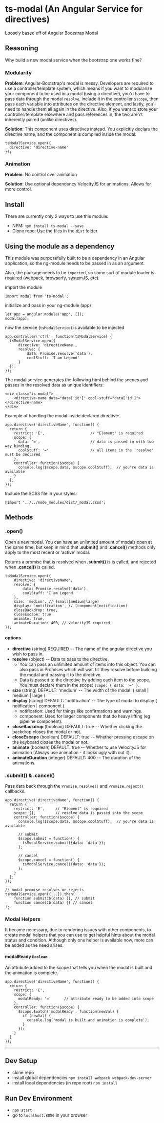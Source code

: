 # ts-modal (An Angular Service for directives)

Loosely based off of Angular Bootstrap Modal

## Reasoning

Why build a new modal service when the bootstrap one works fine?

### Modularity

**Problem**: Angular-Bootstrap's modal is messy. Developers are required to use a controller/template system, which means if you want to modularize your component to be used in a modal (using a directive), you'd have to pass data through the modal `resolve`, include it in the controller `$scope`, then pass each variable into attributes on the directive element, and lastly, you'll need to handle them all again in the directive.
Also, if you want to store your controller/template elsewhere and pass references in, the two aren't inherently paired (unlike directives). 

**Solution**: This component uses directives instead. You explicitly declare the directive name, and the component is compiled inside the modal:

    tsModalService.open({
      directive: 'directive-name'
    });

### Animation

**Problem**: No control over animation

**Solution**: Use optional dependency VelocityJS for animations. Allows for more control.


## Install

There are currently only 2 ways to use this module:

 - NPM: `npm install ts-modal --save`
 - Clone repo: Use the files in the `dist` folder

## Using the module as a dependency

This module was purposefully built to be a dependency in an Angular application, so the ng-module needs to be passed in as an argument.

Also, the package needs to be `import`ed, so some sort of module loader is required (webpack, browserfy, systemJS, etc).

import the module

    import modal from 'ts-modal';

initialize and pass in your ng-module (app)

    let app = angular.module('app', []);
    modal(app);

now the service (`tsModalService`) is available to be injected

    app.controller('ctrl', function(tsModalService) {
      tsModalService.open({
          directive: 'directiveName',
          resolve: {
              data: Promise.resolve('data'),
              coolStuff: 'I am Legend'
          }
      });
    });

The modal service generates the following html behind the scenes and passes in the resolved data as unique identifiers:

    <div class="ts-modal">
        <directive-name data="data['id']" cool-stuff="data['id']"></directive-name>
    </div>

Example of handling the modal inside declared directive:

    app.directive('directiveName', function() {
      return {
        restrict: 'E',                     // "Element" is required
        scope: {
          data: '=',                       // data is passed in with two-way binding,
          coolStuff: '='                   // all items in the 'resolve' must be declared
        },
        controller: function($scope) {
          console.log($scope.data, $scope.coolStuff);  // you're data is available
        }
      };
    });

Include the SCSS file in your styles:

    @import '../../node_modules/dist/_modal.scss';


## Methods

### .open()

Open a new modal. You can have an unlimited amount of modals open at the same time, but keep in mind that **.submit()** and **.cancel()** methods only apply to the most recent or 'active' modal.

Returns a promise that is resolved when **.submit()** is is called, and rejected when **.cancel()** is called.

    tsModalService.open({
        directive: 'directiveName',
        resolve: {
            data: Promise.resolve('data'),
            coolStuff: 'I am Legend'
        },
        size: 'medium', // (small|medium|large)
        display: 'notification', // (component|notification)
        closeBackdrop: true,
        closeEscape: true,
        animate: true,
        animateDuration: 400, // velocityJS required
    });

#### options

 - **directive** (string) REQUIRED -- The name of the angular directive you wish to pass in.
 - **resolve** (object) -- Data to pass to the directive.
     - You can pass an unlimited amount of items into this object. You can also pass in Promises which will wait till they resolve before building the modal and passing it to the directive.
     - Data is passed to the directive by adding each item to the scope. You must declare them in the scope: `scope: { data: '=' }`.
 - **size** (string) DEFAULT: 'medium' -- The width of the modal. ( small | medium | large )
 - **display** (string) DEFAULT: 'notification' -- The type of modal to display ( notification | component ).
     - notification: Used for things like confirmations and warnings.
     - component: Used for larger components that do heavy lifting (eg pipeline component).
 - **closeBackdrop** (boolean) DEFAULT: true -- Whether clicking the backdrop closes the modal or not.
 - **closeEscape** (boolean) DEFAULT: true -- Whether pressing escape on the keyboard closes the modal or not.
 - **animate** (boolean) DEFAULT: true -- Whether to use VelocityJS for animation (Always use animation - it looks ugly with out it).
 - **animateDuration** (integer) DEFAULT: 400 -- The duration of the animations

### .submit() & .cancel()

Pass data back through the `Promise.resolve()` and `Promise.reject()` callbacks.

    app.directive('directiveName', function() {
      return {
        restrict: 'E',     // "Element" is required
        scope: {},         // resolve data is passed into the scope
        controller: function($scope) {
          console.log($scope.data, $scope.coolStuff);  // you're data is available
          
          // submit
          $scope.submit = function() {
            tsModalService.submit({data: 'data'});
          };
          
          // cancel
          $scope.cancel = function() {
            tsModalService.cancel({data: 'data'});
          };
        }
      };
    });

    // modal promise resolves or rejects
    tsModalService.open({...}).then(
        function submitCb(data) {}, // submit
        function cancelCb(data) {} // cancel
    );

### Modal Helpers

It became necessary, due to rendering issues with other components, to create modal helpers that you can use to get helpful hints about the modal status and condition. Although only one helper is available now, more can be added as the need arises.

#### modalReady `Boolean`

An attribute added to the scope that tells you when the modal is built and the animation is complete.

    app.directive('directiveName', function() {
      return {
        restrict: 'E',
        scope: {
          modalReady: '='      // attribute ready to be added into scope
        },
        controller: function($scope) {
          $scope.$watch('modalReady', function(newVal) {
            if (newVal) {
              console.log('modal is built and animation is complete');
            }
          });
        }
      }
    });

----

## Dev Setup

 - clone repo
 - install global dependencies `npm install webpack webpack-dev-server`
 - install local dependencies (in repo root) `npm install`

## Run Dev Environment

 - `npm start`
 - go to `localhost:8080` in your browser
